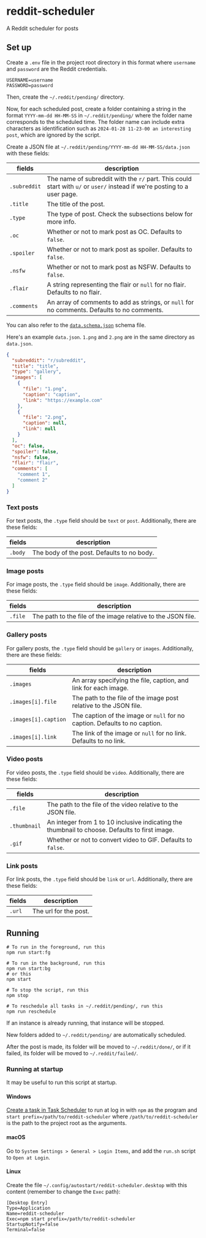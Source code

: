 # reddit-scheduler

A Reddit scheduler for posts

## Set up

Create a `.env` file in the project root directory in this format where `username` and `password` are the Reddit
credentials.

```dotenv
USERNAME=username
PASSWORD=password
```

Then, create the `~/.reddit/pending/` directory.

Now, for each scheduled post, create a folder containing a string in the format `YYYY-mm-dd HH-MM-SS` in
`~/.reddit/pending/` where the folder name corresponds to the scheduled time. The folder name can include extra
characters as identification such as `2024-01-28 11-23-00 an interesting post`, which are ignored by the script.

Create a JSON file at `~/.reddit/pending/YYYY-mm-dd HH-MM-SS/data.json` with these fields:

| fields       | description                                                                                                              |
|--------------|--------------------------------------------------------------------------------------------------------------------------|
| `.subreddit` | The name of subreddit with the `r/` part. This could start with `u/` or `user/` instead if we're posting to a user page. |
| `.title`     | The title of the post.                                                                                                   |
| `.type`      | The type of post. Check the subsections below for more info.                                                             |
| `.oc`        | Whether or not to mark post as OC. Defaults to `false`.                                                                  |
| `.spoiler`   | Whether or not to mark post as spoiler. Defaults to `false`.                                                             |
| `.nsfw`      | Whether or not to mark post as NSFW. Defaults to `false`.                                                                |
| `.flair`     | A string representing the flair or `null` for no flair. Defaults to no flair.                                            |
| `.comments`  | An array of comments to add as strings, or `null` for no comments. Defaults to no comments.                              |

You can also refer to the [`data.schema.json`](https://github.com/tigeryu8900/reddit-scheduler/blob/main/data.schema.json)
schema file.

Here's an example `data.json`. `1.png` and `2.png` are in the same directory as `data.json`.

```json
{
  "subreddit": "r/subreddit",
  "title": "title",
  "type": "gallery",
  "images": [
    {
      "file": "1.png",
      "caption": "caption",
      "link": "https://example.com"
    },
    {
      "file": "2.png",
      "caption": null,
      "link": null
    }
  ],
  "oc": false,
  "spoiler": false,
  "nsfw": false,
  "flair": "flair",
  "comments": [
    "comment 1",
    "comment 2"
  ]
}
```

### Text posts

For text posts, the `.type` field should be `text` or `post`. Additionally, there are these fields:

| fields  | description                                |
|---------|--------------------------------------------|
| `.body` | The body of the post. Defaults to no body. |

### Image posts

For image posts, the `.type` field should be `image`. Additionally, there are these fields:

| fields  | description                                                  |
|---------|--------------------------------------------------------------|
| `.file` | The path to the file of the image relative to the JSON file. |

### Gallery posts

For gallery posts, the `.type` field should be `gallery` or `images`. Additionally, there are these fields:

| fields               | description                                                                |
|----------------------|----------------------------------------------------------------------------|
| `.images`            | An array specifying the file, caption, and link for each image.            |
| `.images[i].file`    | The path to the file of the image post relative to the JSON file.          |
| `.images[i].caption` | The caption of the image or `null` for no caption. Defaults to no caption. |
| `.images[i].link`    | The link of the image or `null` for no link. Defaults to no link.          |

### Video posts

For video posts, the `.type` field should be `video`. Additionally, there are these fields:

| fields            | description                                                                                    |
|-------------------|------------------------------------------------------------------------------------------------|
| `.file`           | The path to the file of the video relative to the JSON file.                                   |
| `.thumbnail`      | An integer from 1 to 10 inclusive indicating the thumbnail to choose. Defaults to first image. |
| `.gif`            | Whether or not to convert video to GIF. Defaults to `false`.                                   |

### Link posts

For link posts, the `.type` field should be `link` or `url`. Additionally, there are these fields:

| fields | description           |
|--------|-----------------------|
| `.url` | The url for the post. |

## Running

```shell
# To run in the foreground, run this
npm run start:fg

# To run in the background, run this
npm run start:bg
# or this
npm start

# To stop the script, run this
npm stop

# To reschedule all tasks in ~/.reddit/pending/, run this
npm run reschedule
```

If an instance is already running, that instance will be stopped.

New folders added to `~/.reddit/pending/` are automatically scheduled.

After the post is made, its folder will be moved to `~/.reddit/done/`, or if it failed, its folder will be moved to
`~/.reddit/failed/`.

### Running at startup

It may be useful to run this script at startup.

#### Windows

[Create a task in Task Scheduler](https://www.windowscentral.com/how-create-automated-task-using-task-scheduler-windows-10)
to run at log in with `npm` as the program and `start prefix=/path/to/reddit-scheduler` where `/path/to/reddit-scheduler`
is the path to the project root as the arguments.

#### macOS

Go to `System Settings > General > Login Items`, and add the `run.sh` script to `Open at Login`.

#### Linux

Create the file `~/.config/autostart/reddit-scheduler.desktop` with this content (remember to change the `Exec` path):

```
[Desktop Entry]
Type=Application
Name=reddit-scheduler
Exec=npm start prefix=/path/to/reddit-scheduler
StartupNotify=false
Terminal=false
```
